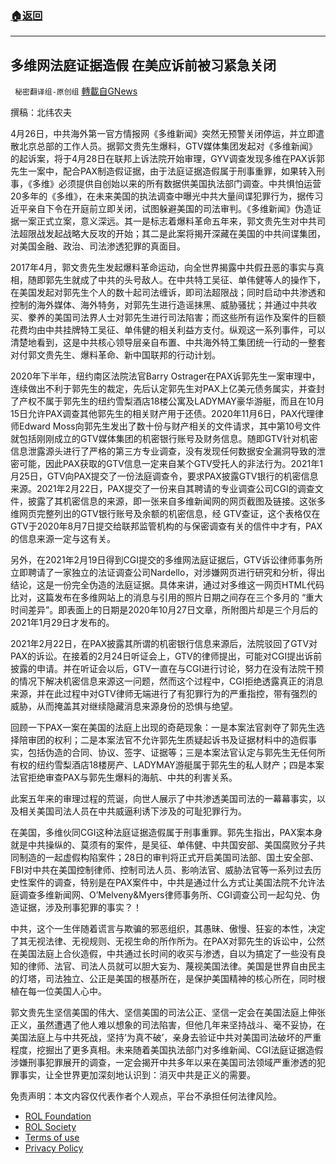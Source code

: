 ###  [:house:返回](README.md)
---


## 多维网法庭证据造假 在美应诉前被习紧急关闭
` 秘密翻译组-原创组` [轉載自GNews](https://gnews.org/zh-hans/2438276/)

撰稿：北纬农夫
 
4月26日，中共海外第一官方情报网《多维新闻》突然无预警关闭停运，并立即遣散北京总部的工作人员。据郭文贵先生爆料，GTV媒体集团发起对《多维新闻》的起诉案，将于4月28日在联邦上诉法院开始审理，GYV调查发现多维在PAX诉郭先生一案中，配合PAX制造假证据，由于法庭证据造假属于刑事重罪，如果转入刑事，《多维》必须提供自创始以来的所有数据供美国执法部门调查。中共惧怕运营20多年的《多维》，在未来美国的执法调查中曝光中共大量间谍犯罪行为，据传习近平亲自下令在开庭前立即关闭，试图躲避美国的司法审判。《多维新闻》伪造证据一案正式立案，意义深远。其一是标志着爆料革命五年来，郭文贵先生对中共司法超限战发起战略大反攻的开始；其二是此案将揭开深藏在美国的中共间谍集团，对美国金融、政治、司法渗透犯罪的真面目。
 
2017年4月，郭文贵先生发起爆料革命运动，向全世界揭露中共假丑恶的事实与真相，随即郭先生就成了中共的头号敌人。在中共特工吴征、单伟健等人的操作下，在美国发起对郭先生个人的数十起司法缠诉，即司法超限战；同时启动中共渗透和控制的海外媒体、海外特务，对郭先生进行造谣抹黑、威胁骚扰；并通过中共收买、豢养的美国司法界人士对郭先生进行司法陷害；而这些所有运作及案件的巨额花费均由中共挂牌特工吴征、单伟健的相关利益方支付。纵观这一系列事件，可以清楚地看到，这是中共核心领导层亲自布置、中共海外特工集团统一行动的一整套对付郭文贵先生、爆料革命、新中国联邦的行动计划。
 
2020年下半年，纽约南区法院法官Barry Ostrager在PAX诉郭先生一案审理中，连续做出不利于郭先生的裁定，先后认定郭先生对PAX上亿美元债务属实，并查封了产权不属于郭先生的纽约雪梨酒店18楼公寓及LADYMAY豪华游艇，而且在10月15日允许PAX调查其他郭先生的相关财产用于还债。2020年11月6日，PAX代理律师Edward Moss向郭先生发出了数十份与财产相关的文件请求，其中第10号文件就包括刚刚成立的GTV媒体集团的机密银行账号及财务信息。随即GTV针对机密信息泄露源头进行了严格的第三方专业调查，没有发现任何数据安全漏洞导致的泄密可能，因此PAX获取的GTV信息一定来自某个GTV受托人的非法行为。2021年1月25日，GTV向PAX提交了一份法庭调查令，要求PAX披露GTV银行的机密信息来源。2021年2月22日，PAX提交了一份来自其聘请的专业调查公司CGI的调查文件，披露了其机密信息的来源，即一张来自多维新闻网的网页截图及链接。这张多维网页完整列出的GTV银行账号及余额的机密信息，经 GTV查证，这个表格仅在GTV于2020年8月7日提交给联邦监管机构的与保密调查有关的信件中才有，PAX的信息来源一定与这有关。
 
另外，在2021年2月19日得到CGI提交的多维网法庭证据后，GTV诉讼律师事务所立即聘请了一家独立的法证调查公司Nardello，对涉嫌网页进行研究和分析，得出结论，这是一份完全伪造的法庭证据。具体来讲，通过对多维这一网页HTML代码比对，这篇发布在多维网站上的消息与引用的照片日期之间存在三个多月的 “重大时间差异”。即表面上的日期是2020年10月27日文章，所附图片却是三个月后的2021年1月29日才发布的。
 
2021年2月22日，在PAX披露其所谓的机密银行信息来源后，法院驳回了GTV对PAX的诉讼。在接着的2月24日听证会上，GTV的律师提出，可能对CGI提出诉前披露的申请。并在听证会以后，GTV一直在与CGI进行讨论，努力在没有法院干预的情况下解决机密信息来源这一问题，然而这个过程中，CGI拒绝透露真正的消息来源，并在此过程中对GTV律师无端进行了有犯罪行为的严重指控，带有强烈的威胁，从而掩盖其对继续隐藏消息来源身份的恐惧与绝望。
 
回顾一下PAX一案在美国的法庭上出现的奇葩现象：一是本案法官剥夺了郭先生选择陪审团的权利；二是本案法官不允许郭先生质疑起诉书及证据材料中的造假事实，包括伪造的合同、协议、签字、证据等；三是本案法官认定与郭先生无任何所有权的纽约雪梨酒店18楼房产、LADYMAY游艇属于郭先生的私人财产；四是本案法官拒绝审查PAX与郭先生爆料的海航、中共的利害关系。
 
此案五年来的审理过程的荒诞，向世人展示了中共渗透美国司法的一幕幕事实，以及相关美国司法人员在中共威逼利诱下涉及的可耻犯罪行为。
 
在美国，多维伙同CGI这种法庭证据造假属于刑事重罪。郭先生指出，PAX案本身就是中共操纵的、莫须有的案件，是吴征、单伟健、中共国安部、美国腐败分子共同制造的一起虚假构陷案件；28日的审判将正式开启美国司法部、国土安全部、FBI对中共在美国控制律师、控制司法人员、影响法官、威胁法官等一系列过去历史性案件的调查，特别是在PAX案件中，中共是通过什么方式让美国法院不允许法庭调查多维新闻网、O’Melveny&Myers律师事务所、CGI调查公司一起勾兑、伪造证据，涉及刑事犯罪的事实？！
 
中共，这个一生伴随着谎言与欺骗的邪恶组织，其愚昧、傲慢、狂妄的本性，决定了其无视法律、无视规则、无视生命的所作所为。在PAX对郭先生的诉讼中，公然在美国法庭上合伙造假，中共通过长时间的收买与渗透，自以为搞定了一些没有良知的律师、法官、司法人员就可以胆大妄为、蔑视美国法律。美国是世界自由民主的灯塔，司法独立、公正是美国的根基所在，是保护美国精神的核心所在，同时根植在每一位美国人心中。
 
郭文贵先生坚信美国的伟大、坚信美国的司法公正、坚信一定会在美国法庭上伸张正义，虽然遭遇了他人难以想象的司法陷害，但他几年来坚持战斗、毫不妥协，在美国法庭上与中共死战，坚持‘为真不破’，亲身去验证中共对美国司法破坏的严重程度，挖掘出了更多真相。未来随着美国执法部门对多维新闻、CGI法庭证据造假涉嫌刑事犯罪展开的调查，一定会揭开中共多年以来在美国司法领域严重渗透的犯罪事实，让全世界更加深刻地认识到：消灭中共是正义的需要。

免责声明：本文内容仅代表作者个人观点，平台不承担任何法律风险。
  
- [ROL Foundation](https://rolfoundation.org/)
- [ROL Society](https://rolsociety.org/)
- [Terms of use](https://gnews.org/terms-of-use-3/)
- [Privacy Policy](https://gnews.org/privacy-policy/)
